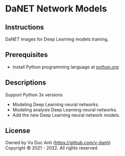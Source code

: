 # DaNET Network Models


## Instructions
DaNET images for Deep Learning models training.

## Prerequisites
+ Install Python programming language at <a href=https://www.python.org/ target="_blank">python.org</a>

## Descriptions
Support Python 3x versions
+ Modeling Deep Learning neural networks.
+ Modeling analysis Deep Learning neural networks.
+ Add the new Deep Learning neural network models.

## License
Owned by Vu Duc Anh (https://github.com/v-danh) </br>
Copyright © 2021 - 2022. All rights reserved.
